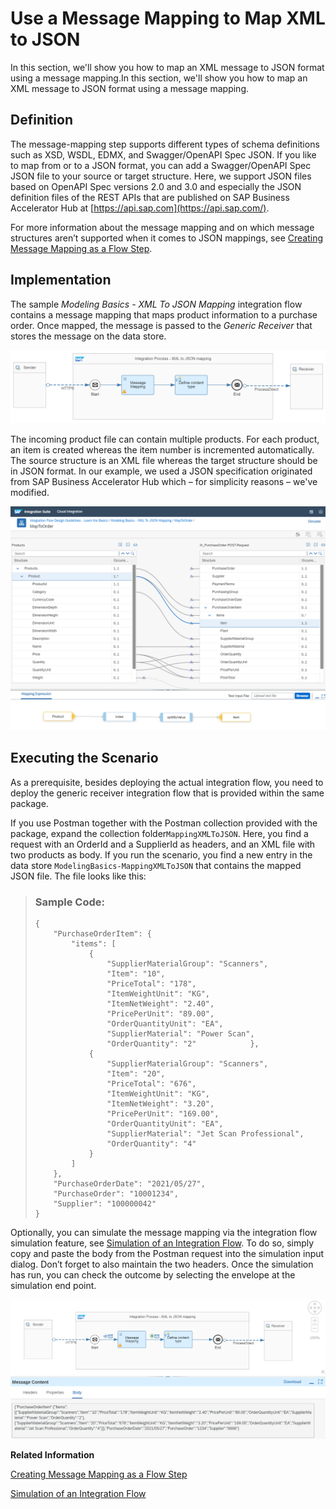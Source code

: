 <!-- loiofb7c1df576d94516937ce773c456068a -->

# Use a Message Mapping to Map XML to JSON

In this section, we'll show you how to map an XML message to JSON format using a message mapping.In this section, we'll show you how to map an XML message to JSON format using a message mapping.



<a name="loiofb7c1df576d94516937ce773c456068a__section_qqt_h2k_tpb"/>

## Definition

The message-mapping step supports different types of schema definitions such as XSD, WSDL, EDMX, and Swagger/OpenAPI Spec JSON. If you like to map from or to a JSON format, you can add a Swagger/OpenAPI Spec JSON file to your source or target structure. Here, we support JSON files based on OpenAPI Spec versions 2.0 and 3.0 and especially the JSON definition files of the REST APIs that are published on SAP Business Accelerator Hub at [https://api.sap.com](https://api.sap.com/).

For more information about the message mapping and on which message structures aren’t supported when it comes to JSON mappings, see [Creating Message Mapping as a Flow Step](creating-message-mapping-as-a-flow-step-3d5cb7f.md).



<a name="loiofb7c1df576d94516937ce773c456068a__section_z1b_cfk_tpb"/>

## Implementation

The sample *Modeling Basics - XML To JSON Mapping* integration flow contains a message mapping that maps product information to a purchase order. Once mapped, the message is passed to the *Generic Receiver* that stores the message on the data store.

![](images/2105_Design-Guideline_Message-Mapping-1-Flow_d32806c.png)

The incoming product file can contain multiple products. For each product, an item is created whereas the item number is incremented automatically. The source structure is an XML file whereas the target structure should be in JSON format. In our example, we used a JSON specification originated from SAP Business Accelerator Hub which – for simplicity reasons – we've modified.

![](images/2105_Design-Guideline_Message-Mapping-2-MapToFlow_5932987.png)



<a name="loiofb7c1df576d94516937ce773c456068a__section_a3l_jfk_tpb"/>

## Executing the Scenario

As a prerequisite, besides deploying the actual integration flow, you need to deploy the generic receiver integration flow that is provided within the same package.

If you use Postman together with the Postman collection provided with the package, expand the collection folder`MappingXMLToJSON`. Here, you find a request with an OrderId and a SupplierId as headers, and an XML file with two products as body. If you run the scenario, you find a new entry in the data store `ModelingBasics-MappingXMLToJSON` that contains the mapped JSON file. The file looks like this:

> ### Sample Code:  
> ```
> {
>     "PurchaseOrderItem": {
>         "items": [
>             {
>                 "SupplierMaterialGroup": "Scanners",
>                 "Item": "10",
>                 "PriceTotal": "178",
>                 "ItemWeightUnit": "KG",
>                 "ItemNetWeight": "2.40",
>                 "PricePerUnit": "89.00",
>                 "OrderQuantityUnit": "EA",
>                 "SupplierMaterial": "Power Scan",
>                 "OrderQuantity": "2"            },
>             {
>                 "SupplierMaterialGroup": "Scanners",
>                 "Item": "20",
>                 "PriceTotal": "676",
>                 "ItemWeightUnit": "KG",
>                 "ItemNetWeight": "3.20",
>                 "PricePerUnit": "169.00",
>                 "OrderQuantityUnit": "EA",
>                 "SupplierMaterial": "Jet Scan Professional",
>                 "OrderQuantity": "4"
>             }
>         ]
>     },
>     "PurchaseOrderDate": "2021/05/27",
>     "PurchaseOrder": "10001234",
>     "Supplier": "100000042"
> }
> 
> ```

Optionally, you can simulate the message mapping via the integration flow simulation feature, see [Simulation of an Integration Flow](simulation-of-an-integration-flow-2e2210b.md). To do so, simply copy and paste the body from the Postman request into the simulation input dialog. Don’t forget to also maintain the two headers. Once the simulation has run, you can check the outcome by selecting the envelope at the simulation end point.

![](images/2105_Design-Guideline_Message-Mapping-3-simulate_8417122.png)

**Related Information**  


[Creating Message Mapping as a Flow Step](creating-message-mapping-as-a-flow-step-3d5cb7f.md "")

[Simulation of an Integration Flow](simulation-of-an-integration-flow-2e2210b.md "The simulation feature allows you to test an integration flow or its subset and see if you can get the desired outcome even before you deploy the integration flow. Based on the simulation result, you can decide whether to continue and deploy the integration flow or changes the same. You can also resolve if there are any errors.")

